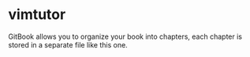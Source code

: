 # vimtutor

GitBook allows you to organize your book into chapters, each chapter is stored in a separate file like this one.

